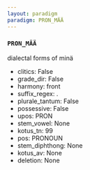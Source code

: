 ```yaml
---
layout: paradigm
paradigm: PRON_MÄÄ
---
```

### ` PRON_MÄÄ `

dialectal forms of minä
* clitics: False
* grade_dir: False
* harmony: front
* suffix_regex: .
* plurale_tantum: False
* possessive: False
* upos: PRON
* stem_vowel: None
* kotus_tn: 99
* pos: PRONOUN
* stem_diphthong: None
* kotus_av: None
* deletion: None
